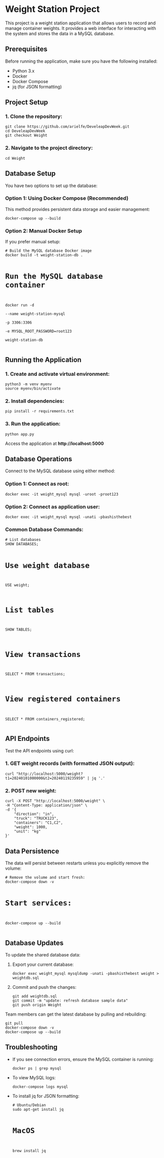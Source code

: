 <h1>Weight Station Project</h1>

<p>This project is a weight station application that allows users to record and manage container weights. It provides a web interface for interacting with the system and stores the data in a MySQL database.</p>

<h2>Prerequisites</h2>
<p>Before running the application, make sure you have the following installed:</p>
<ul>
    <li>Python 3.x</li>
    <li>Docker</li>
    <li>Docker Compose</li>
    <li>jq (for JSON formatting)</li>
</ul>

<h2>Project Setup</h2>

<h3>1. Clone the repository:</h3>
<pre><code>git clone https://github.com/arielfe/DeveleapDevWeek.git
cd DeveleapDevWeek
git checkout Weight</code></pre>

<h3>2. Navigate to the project directory:</h3>
<pre><code>cd Weight</code></pre>

<h2>Database Setup</h2>
<p>You have two options to set up the database:</p>

<h3>Option 1: Using Docker Compose (Recommended)</h3>
<p>This method provides persistent data storage and easier management:</p>
<pre><code>docker-compose up --build</code></pre>

<h3>Option 2: Manual Docker Setup</h3>
<p>If you prefer manual setup:</p>
<pre><code># Build the MySQL database Docker image
docker build -t weight-station-db .

# Run the MySQL database container
docker run -d \
  --name weight-station-mysql \
  -p 3306:3306 \
  -e MYSQL_ROOT_PASSWORD=root123 \
  weight-station-db</code></pre>

<h2>Running the Application</h2>

<h3>1. Create and activate virtual environment:</h3>
<pre><code>python3 -m venv myenv
source myenv/bin/activate</code></pre>

<h3>2. Install dependencies:</h3>
<pre><code>pip install -r requirements.txt</code></pre>

<h3>3. Run the application:</h3>
<pre><code>python app.py</code></pre>

<p>Access the application at <strong>http://localhost:5000</strong></p>

<h2>Database Operations</h2>
<p>Connect to the MySQL database using either method:</p>

<h3>Option 1: Connect as root:</h3>
<pre><code>docker exec -it weight_mysql mysql -uroot -proot123</code></pre>

<h3>Option 2: Connect as application user:</h3>
<pre><code>docker exec -it weight_mysql mysql -unati -pbashisthebest</code></pre>

<h3>Common Database Commands:</h3>
<pre><code># List databases
SHOW DATABASES;

# Use weight database
USE weight;

# List tables
SHOW TABLES;

# View transactions
SELECT * FROM transactions;

# View registered containers
SELECT * FROM containers_registered;</code></pre>

<h2>API Endpoints</h2>
<p>Test the API endpoints using curl:</p>

<h3>1. GET weight records (with formatted JSON output):</h3>
<pre><code>curl "http://localhost:5000/weight?t1=20240101000000&t2=20240119235959" | jq '.'</code></pre>

<h3>2. POST new weight:</h3>
<pre><code>curl -X POST "http://localhost:5000/weight" \
-H "Content-Type: application/json" \
-d '{
    "direction": "in",
    "truck": "TRUCK123",
    "containers": "C1,C2",
    "weight": 1000,
    "unit": "kg"
}'</code></pre>

<h2>Data Persistence</h2>
<p>The data will persist between restarts unless you explicitly remove the volume:</p>
<pre><code># Remove the volume and start fresh:
docker-compose down -v

# Start services:
docker-compose up --build</code></pre>

<h2>Database Updates</h2>
<p>To update the shared database data:</p>
<ol>
    <li>Export your current database:
        <pre><code>docker exec weight_mysql mysqldump -unati -pbashisthebest weight > weightdb.sql</code></pre>
    </li>
    <li>Commit and push the changes:
        <pre><code>git add weightdb.sql
git commit -m "update: refresh database sample data"
git push origin Weight</code></pre>
    </li>
</ol>

<p>Team members can get the latest database by pulling and rebuilding:</p>
<pre><code>git pull
docker-compose down -v
docker-compose up --build</code></pre>

<h2>Troubleshooting</h2>
<ul>
    <li>If you see connection errors, ensure the MySQL container is running:
        <pre><code>docker ps | grep mysql</code></pre>
    </li>
    <li>To view MySQL logs:
        <pre><code>docker-compose logs mysql</code></pre>
    </li>
    <li>To install jq for JSON formatting:
        <pre><code># Ubuntu/Debian
sudo apt-get install jq

# MacOS
brew install jq</code></pre>
    </li>
</ul>
